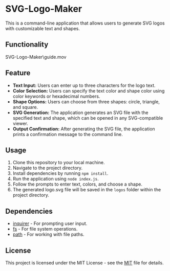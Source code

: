 # SVG-Logo-Maker

This is a command-line application that allows users to generate SVG logos with customizable text and shapes.

## Functionality 
SVG-Logo-Maker\guide.mov

## Feature

- **Text Input:** Users can enter up to three characters for the logo text.
- **Color Selection:** Users can specify the text color and shape color using color keywords or hexadecimal numbers.
- **Shape Options:** Users can choose from three shapes: circle, triangle, and square.
- **SVG Generation:** The application generates an SVG file with the specified text and shape, which can be opened in any SVG-compatible viewer.
- **Output Confirmation:** After generating the SVG file, the application prints a confirmation message to the command line.

## Usage

1. Clone this repository to your local machine.
2. Navigate to the project directory.
3. Install dependencies by running `npm install`.
4. Run the application using `node index.js`.
5. Follow the prompts to enter text, colors, and choose a shape.
6. The generated logo.svg file will be saved in the `logos` folder within the project directory.

## Dependencies

- [inquirer](https://www.npmjs.com/package/inquirer) - For prompting user input.
- [fs](https://nodejs.org/api/fs.html) - For file system operations.
- [path](https://nodejs.org/api/path.html) - For working with file paths.

## License

This project is licensed under the MIT License - see the [MIT](LICENSE) file for details.
